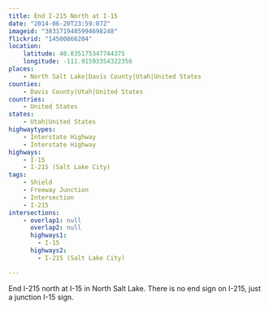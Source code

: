 ```yaml
---
title: End I-215 North at I-15
date: "2014-06-20T23:59:07Z"
imageid: "3831719485994698248"
flickrid: "14500866204"
location:
    latitude: 40.835175347744375
    longitude: -111.91593354322356
places:
    - North Salt Lake|Davis County|Utah|United States
counties:
    - Davis County|Utah|United States
countries:
    - United States
states:
    - Utah|United States
highwaytypes:
    - Interstate Highway
    - Interstate Highway
highways:
    - I-15
    - I-215 (Salt Lake City)
tags:
    - Shield
    - Freeway Junction
    - Intersection
    - I-215
intersections:
    - overlap1: null
      overlap2: null
      highways1:
        - I-15
      highways2:
        - I-215 (Salt Lake City)

---
```

End I-215 north at I-15 in North Salt Lake.  There is no end sign on I-215, just a junction I-15 sign.